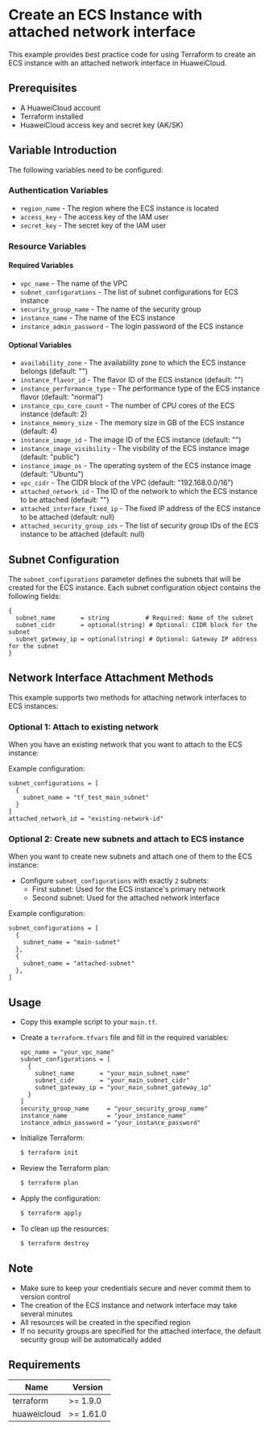 # Create an ECS Instance with attached network interface

This example provides best practice code for using Terraform to create an ECS instance with an attached
network interface in HuaweiCloud.

## Prerequisites

* A HuaweiCloud account
* Terraform installed
* HuaweiCloud access key and secret key (AK/SK)

## Variable Introduction

The following variables need to be configured:

### Authentication Variables

* `region_name` - The region where the ECS instance is located
* `access_key`  - The access key of the IAM user
* `secret_key`  - The secret key of the IAM user

### Resource Variables

#### Required Variables

* `vpc_name` - The name of the VPC
* `subnet_configurations` - The list of subnet configurations for ECS instance
* `security_group_name` - The name of the security group
* `instance_name` - The name of the ECS instance
* `instance_admin_password` - The login password of the ECS instance

#### Optional Variables

* `availability_zone` - The availability zone to which the ECS instance belongs (default: "")
* `instance_flavor_id` - The flavor ID of the ECS instance (default: "")
* `instance_performance_type` - The performance type of the ECS instance flavor (default: "normal")
* `instance_cpu_core_count` - The number of CPU cores of the ECS instance (default: 2)
* `instance_memory_size` - The memory size in GB of the ECS instance (default: 4)
* `instance_image_id` - The image ID of the ECS instance (default: "")
* `instance_image_visibility` - The visibility of the ECS instance image (default: "public")
* `instance_image_os` - The operating system of the ECS instance image (default: "Ubuntu")
* `vpc_cidr` - The CIDR block of the VPC (default: "192.168.0.0/16")
* `attached_network_id` - The ID of the network to which the ECS instance to be attached (default: "")
* `attached_interface_fixed_ip` - The fixed IP address of the ECS instance to be attached (default: null)
* `attached_security_group_ids` - The list of security group IDs of the ECS instance to be attached (default: null)

## Subnet Configuration

The `subnet_configurations` parameter defines the subnets that will be created for the ECS instance.
Each subnet configuration object contains the following fields:

```hcl
{
  subnet_name       = string          # Required: Name of the subnet
  subnet_cidr       = optional(string) # Optional: CIDR block for the subnet
  subnet_gateway_ip = optional(string) # Optional: Gateway IP address for the subnet
}
```

## Network Interface Attachment Methods

This example supports two methods for attaching network interfaces to ECS instances:

### Optional 1: Attach to existing network

When you have an existing network that you want to attach to the ECS instance:

Example configuration:

```hcl
subnet_configurations = [
  {
    subnet_name = "tf_test_main_subnet"
  }
]
attached_network_id = "existing-network-id"
```

### Optional 2: Create new subnets and attach to ECS instance

When you want to create new subnets and attach one of them to the ECS instance:

* Configure `subnet_configurations` with exactly `2` subnets:
  - First subnet: Used for the ECS instance's primary network
  - Second subnet: Used for the attached network interface

Example configuration:

```hcl
subnet_configurations = [
  {
    subnet_name = "main-subnet"
  },
  {
    subnet_name = "attached-subnet"
  },
]
```

## Usage

* Copy this example script to your `main.tf`.

* Create a `terraform.tfvars` file and fill in the required variables:

  ```hcl
  vpc_name = "your_vpc_name"
  subnet_configurations = [
    {
      subnet_name       = "your_main_subnet_name"
      subnet_cidr       = "your_main_subnet_cidr"
      subnet_gateway_ip = "your_main_subnet_gateway_ip"
    }
  ]
  security_group_name     = "your_security_group_name"
  instance_name           = "your_instance_name"
  instance_admin_password = "your_instance_password"
  ```

* Initialize Terraform:

  ```bash
  $ terraform init
  ```

* Review the Terraform plan:

  ```bash
  $ terraform plan
  ```

* Apply the configuration:

  ```bash
  $ terraform apply
  ```

* To clean up the resources:

  ```bash
  $ terraform destroy
  ```

## Note

* Make sure to keep your credentials secure and never commit them to version control
* The creation of the ECS instance and network interface may take several minutes
* All resources will be created in the specified region
* If no security groups are specified for the attached interface, the default security group will be automatically added

## Requirements

| Name         | Version     |
| ------------ | ----------- |
| terraform | >= 1.9.0   |
| huaweicloud | >= 1.61.0   |

